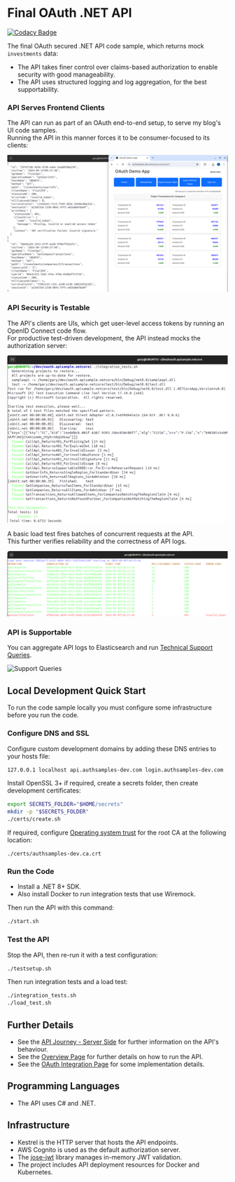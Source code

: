 # Final OAuth .NET API

[![Codacy Badge](https://api.codacy.com/project/badge/Grade/d84025db3811465f80e72313bb9ba274)](https://app.codacy.com/gh/gary-archer/oauth.apisample.netcore?utm_source=github.com&utm_medium=referral&utm_content=gary-archer/oauth.apisample.netcore&utm_campaign=Badge_Grade)

The final OAuth secured .NET API code sample, which returns mock `investments` data:

- The API takes finer control over claims-based authorization to enable security with good manageability.
- The API uses structured logging and log aggregation, for the best supportability.

### API Serves Frontend Clients

The API can run as part of an OAuth end-to-end setup, to serve my blog's UI code samples.\
Running the API in this manner forces it to be consumer-focused to its clients:

![SPA and API](./images/spa-and-api.png)

### API Security is Testable

The API's clients are UIs, which get user-level access tokens by running an OpenID Connect code flow.\
For productive test-driven development, the API instead mocks the authorization server:

![Test Driven Development](./images/tests.png?v=20240902)

A basic load test fires batches of concurrent requests at the API.\
This further verifies reliability and the correctness of API logs.

![Load Test](./images/loadtest.png?v=20240902)

### API is Supportable

You can aggregate API logs to Elasticsearch and run [Technical Support Queries](https://github.com/gary-archer/oauth.blog/tree/master/public/posts/api-technical-support-analysis.mdx).

![Support Queries](./images/support-queries.png)

## Local Development Quick Start

To run the code sample locally you must configure some infrastructure before you run the code.

### Configure DNS and SSL

Configure custom development domains by adding these DNS entries to your hosts file:

```bash
127.0.0.1 localhost api.authsamples-dev.com login.authsamples-dev.com
```

Install OpenSSL 3+ if required, create a secrets folder, then create development certificates:

```bash
export SECRETS_FOLDER="$HOME/secrets"
mkdir -p "$SECRETS_FOLDER"
./certs/create.sh
```

If required, configure [Operating system trust](https://github.com/gary-archer/oauth.blog/tree/master/public/posts/developer-ssl-setup.mdx#configure-operating-system-trust) for the root CA at the following location:

```text
./certs/authsamples-dev.ca.crt
```

### Run the Code

- Install a .NET 8+ SDK.
- Also install Docker to run integration tests that use Wiremock.

Then run the API with this command:

```bash
./start.sh
```

### Test the API

Stop the API, then re-run it with a test configuration:

```bash
./testsetup.sh
```

Then run integration tests and a load test:

```bash
./integration_tests.sh
./load_test.sh
```

## Further Details

* See the [API Journey - Server Side](https://github.com/gary-archer/oauth.blog/tree/master/public/posts/api-journey-server-side.mdx) for further information on the API's behaviour.
* See the [Overview Page](https://github.com/gary-archer/oauth.blog/tree/master/public/posts/net-core-code-sample-overview.mdx) for further details on how to run the API.
* See the [OAuth Integration Page](*https://github.com/gary-archer/oauth.blog/tree/master/public/posts/net-core-api-oauth-integration.mdx) for some implementation details.

## Programming Languages

* The API uses C# and .NET.

## Infrastructure

* Kestrel is the HTTP server that hosts the API endpoints.
* AWS Cognito is used as the default authorization server.
* The [jose-jwt](https://github.com/dvsekhvalnov/jose-jwt) library manages in-memory JWT validation.
* The project includes API deployment resources for Docker and Kubernetes.

